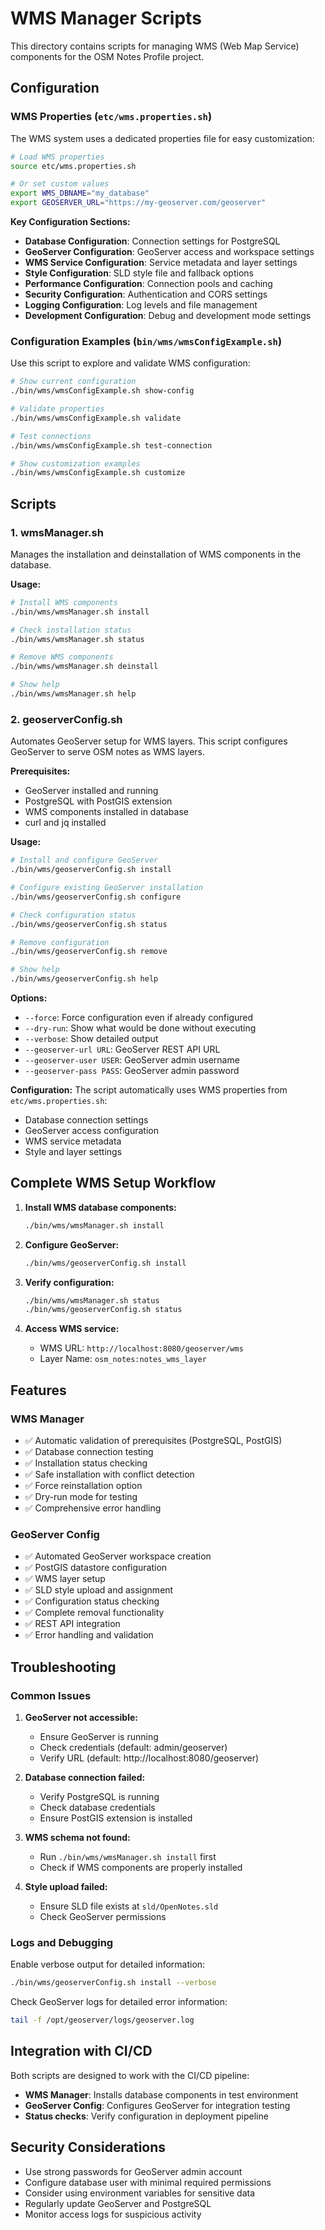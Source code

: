 # WMS Manager Scripts

This directory contains scripts for managing WMS (Web Map Service) components for 
the OSM Notes Profile project.

## Configuration

### WMS Properties (`etc/wms.properties.sh`)
The WMS system uses a dedicated properties file for easy customization:

```bash
# Load WMS properties
source etc/wms.properties.sh

# Or set custom values
export WMS_DBNAME="my_database"
export GEOSERVER_URL="https://my-geoserver.com/geoserver"
```

**Key Configuration Sections:**
- **Database Configuration**: Connection settings for PostgreSQL
- **GeoServer Configuration**: GeoServer access and workspace settings
- **WMS Service Configuration**: Service metadata and layer settings
- **Style Configuration**: SLD style file and fallback options
- **Performance Configuration**: Connection pools and caching
- **Security Configuration**: Authentication and CORS settings
- **Logging Configuration**: Log levels and file management
- **Development Configuration**: Debug and development mode settings

### Configuration Examples (`bin/wms/wmsConfigExample.sh`)
Use this script to explore and validate WMS configuration:

```bash
# Show current configuration
./bin/wms/wmsConfigExample.sh show-config

# Validate properties
./bin/wms/wmsConfigExample.sh validate

# Test connections
./bin/wms/wmsConfigExample.sh test-connection

# Show customization examples
./bin/wms/wmsConfigExample.sh customize
```

## Scripts

### 1. wmsManager.sh
Manages the installation and deinstallation of WMS components in the database.

**Usage:**
```bash
# Install WMS components
./bin/wms/wmsManager.sh install

# Check installation status
./bin/wms/wmsManager.sh status

# Remove WMS components
./bin/wms/wmsManager.sh deinstall

# Show help
./bin/wms/wmsManager.sh help
```

### 2. geoserverConfig.sh
Automates GeoServer setup for WMS layers. This script configures GeoServer to 
serve OSM notes as WMS layers.

**Prerequisites:**
- GeoServer installed and running
- PostgreSQL with PostGIS extension
- WMS components installed in database
- curl and jq installed

**Usage:**
```bash
# Install and configure GeoServer
./bin/wms/geoserverConfig.sh install

# Configure existing GeoServer installation
./bin/wms/geoserverConfig.sh configure

# Check configuration status
./bin/wms/geoserverConfig.sh status

# Remove configuration
./bin/wms/geoserverConfig.sh remove

# Show help
./bin/wms/geoserverConfig.sh help
```

**Options:**
- `--force`: Force configuration even if already configured
- `--dry-run`: Show what would be done without executing
- `--verbose`: Show detailed output
- `--geoserver-url URL`: GeoServer REST API URL
- `--geoserver-user USER`: GeoServer admin username
- `--geoserver-pass PASS`: GeoServer admin password

**Configuration:**
The script automatically uses WMS properties from `etc/wms.properties.sh`:
- Database connection settings
- GeoServer access configuration
- WMS service metadata
- Style and layer settings

## Complete WMS Setup Workflow

1. **Install WMS database components:**
   ```bash
   ./bin/wms/wmsManager.sh install
   ```

2. **Configure GeoServer:**
   ```bash
   ./bin/wms/geoserverConfig.sh install
   ```

3. **Verify configuration:**
   ```bash
   ./bin/wms/wmsManager.sh status
   ./bin/wms/geoserverConfig.sh status
   ```

4. **Access WMS service:**
   - WMS URL: `http://localhost:8080/geoserver/wms`
   - Layer Name: `osm_notes:notes_wms_layer`

## Features

### WMS Manager
- ✅ Automatic validation of prerequisites (PostgreSQL, PostGIS)
- ✅ Database connection testing
- ✅ Installation status checking
- ✅ Safe installation with conflict detection
- ✅ Force reinstallation option
- ✅ Dry-run mode for testing
- ✅ Comprehensive error handling

### GeoServer Config
- ✅ Automated GeoServer workspace creation
- ✅ PostGIS datastore configuration
- ✅ WMS layer setup
- ✅ SLD style upload and assignment
- ✅ Configuration status checking
- ✅ Complete removal functionality
- ✅ REST API integration
- ✅ Error handling and validation

## Troubleshooting

### Common Issues

1. **GeoServer not accessible:**
   - Ensure GeoServer is running
   - Check credentials (default: admin/geoserver)
   - Verify URL (default: http://localhost:8080/geoserver)

2. **Database connection failed:**
   - Verify PostgreSQL is running
   - Check database credentials
   - Ensure PostGIS extension is installed

3. **WMS schema not found:**
   - Run `./bin/wms/wmsManager.sh install` first
   - Check if WMS components are properly installed

4. **Style upload failed:**
   - Ensure SLD file exists at `sld/OpenNotes.sld`
   - Check GeoServer permissions

### Logs and Debugging

Enable verbose output for detailed information:
```bash
./bin/wms/geoserverConfig.sh install --verbose
```

Check GeoServer logs for detailed error information:
```bash
tail -f /opt/geoserver/logs/geoserver.log
```

## Integration with CI/CD

Both scripts are designed to work with the CI/CD pipeline:

- **WMS Manager**: Installs database components in test environment
- **GeoServer Config**: Configures GeoServer for integration testing
- **Status checks**: Verify configuration in deployment pipeline

## Security Considerations

- Use strong passwords for GeoServer admin account
- Configure database user with minimal required permissions
- Consider using environment variables for sensitive data
- Regularly update GeoServer and PostgreSQL
- Monitor access logs for suspicious activity 

